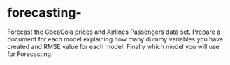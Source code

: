 # forecasting-
Forecast the CocaCola prices and Airlines Passengers data set. Prepare a document for each model explaining how many dummy variables you have created and RMSE value for each model. Finally which model you will use for Forecasting.
